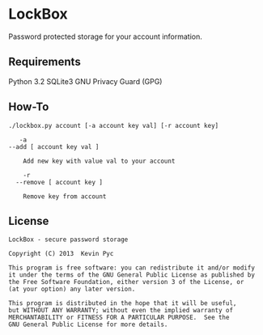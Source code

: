 # LockBox #

Password protected storage for your account information.

## Requirements ##

Python 3.2
SQLite3
GNU Privacy Guard (GPG)

## How-To ##

	./lockbox.py account [-a account key val] [-r account key]
	
	   -a
	--add [ account key val ] 
		
		Add new key with value val to your account

	    -r
      --remove [ account key ]

		Remove key from account

## License ##

	LockBox - secure password storage

	Copyright (C) 2013  Kevin Pyc

	This program is free software: you can redistribute it and/or modify
	it under the terms of the GNU General Public License as published by
	the Free Software Foundation, either version 3 of the License, or
	(at your option) any later version.

	This program is distributed in the hope that it will be useful,
	but WITHOUT ANY WARRANTY; without even the implied warranty of
	MERCHANTABILITY or FITNESS FOR A PARTICULAR PURPOSE.  See the
	GNU General Public License for more details.
